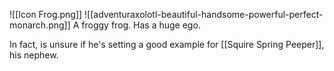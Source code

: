 ![[Icon Frog.png]]
![[adventuraxolotl-beautiful-handsome-powerful-perfect-monarch.png]]
A froggy frog. Has a huge ego.

In fact, is unsure if he's setting a good example for [[Squire Spring Peeper]], his nephew.